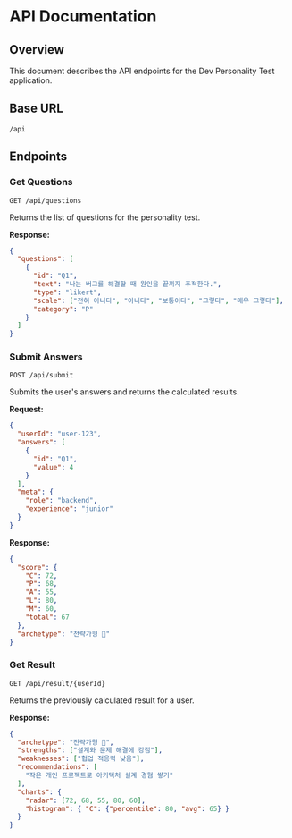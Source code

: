# API Documentation

## Overview

This document describes the API endpoints for the Dev Personality Test application.

## Base URL

```
/api
```

## Endpoints

### Get Questions

```
GET /api/questions
```

Returns the list of questions for the personality test.

**Response:**
```json
{
  "questions": [
    {
      "id": "Q1",
      "text": "나는 버그를 해결할 때 원인을 끝까지 추적한다.",
      "type": "likert",
      "scale": ["전혀 아니다", "아니다", "보통이다", "그렇다", "매우 그렇다"],
      "category": "P"
    }
  ]
}
```

### Submit Answers

```
POST /api/submit
```

Submits the user's answers and returns the calculated results.

**Request:**
```json
{
  "userId": "user-123",
  "answers": [
    {
      "id": "Q1",
      "value": 4
    }
  ],
  "meta": {
    "role": "backend",
    "experience": "junior"
  }
}
```

**Response:**
```json
{
  "score": {
    "C": 72,
    "P": 68,
    "A": 55,
    "L": 80,
    "M": 60,
    "total": 67
  },
  "archetype": "전략가형 🧠"
}
```

### Get Result

```
GET /api/result/{userId}
```

Returns the previously calculated result for a user.

**Response:**
```json
{
  "archetype": "전략가형 🧠",
  "strengths": ["설계와 문제 해결에 강점"],
  "weaknesses": ["협업 적응력 낮음"],
  "recommendations": [
    "작은 개인 프로젝트로 아키텍처 설계 경험 쌓기"
  ],
  "charts": {
    "radar": [72, 68, 55, 80, 60],
    "histogram": { "C": {"percentile": 80, "avg": 65} }
  }
}
```